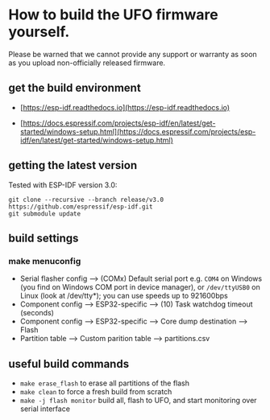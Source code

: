 # How to build the UFO firmware yourself. 
Please be warned that we cannot provide any support or warranty as soon as you upload non-officially released firmware.

## get the build environment
* [https://esp-idf.readthedocs.io](https://esp-idf.readthedocs.io)

* [https://docs.espressif.com/projects/esp-idf/en/latest/get-started/windows-setup.html](https://docs.espressif.com/projects/esp-idf/en/latest/get-started/windows-setup.html)

## getting the latest version
Tested with ESP-IDF version 3.0:
```
git clone --recursive --branch release/v3.0 https://github.com/espressif/esp-idf.git
git submodule update 
```

## build settings
### make menuconfig
* Serial flasher config --> (COMx) Default serial port e.g. `COM4` on Windows (you find on Windows COM port in device manager), or `/dev/ttyUSB0` on Linux (look at /dev/tty*); you can use speeds up to 921600bps
* Component config --> ESP32-specific --> (10) Task watchdog timeout (seconds)
* Component config --> ESP32-specific --> Core dump destination --> Flash
* Partition table --> Custom parition table --> partitions.csv


## useful build commands
* ``make erase_flash`` to erase all partitions of the flash
* ``make clean`` to force a fresh build from scratch
* ``make -j flash monitor`` build all, flash to UFO, and start monitoring over serial interface
